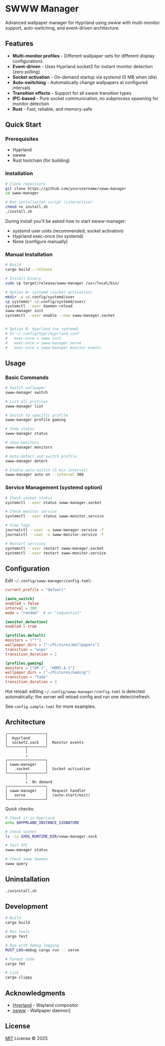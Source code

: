 # SWWW Manager

Advanced wallpaper manager for Hyprland using swww with multi-monitor support, auto-switching, and event-driven architecture.

## Features

- **Multi-monitor profiles** - Different wallpaper sets for different display configurations
- **Event-driven** - Uses Hyprland socket2 for instant monitor detection (zero polling)
- **Socket activation** - On-demand startup via systemd (0 MB when idle)
- **Auto-switching** - Automatically change wallpapers at configured intervals
- **Transition effects** - Support for all swww transition types
- **IPC-based** - Pure socket communication, no subprocess spawning for monitor detection
- **Rust** - Fast, reliable, and memory-safe

## Quick Start

### Prerequisites

- Hyprland
- swww
- Rust toolchain (for building)

### Installation

```bash
# Clone repository
git clone https://github.com/yourusername/swww-manager
cd swww-manager

# Run installation script (interactive)
chmod +x install.sh
./install.sh

```

During install you'll be asked how to start swww-manager:

- systemd user units (recommended; socket activation)
- Hyprland exec-once (no systemd)
- None (configure manually)

### Manual Installation

```bash
# Build
cargo build --release

# Install binary
sudo cp target/release/swww-manager /usr/local/bin/

# Option A: systemd (socket activation)
mkdir -p ~/.config/systemd/user
cp systemd/* ~/.config/systemd/user/
systemctl --user daemon-reload
swww-manager init
systemctl --user enable --now swww-manager.socket


# Option B: Hyprland (no systemd)
# In ~/.config/hypr/hyprland.conf
#   exec-once = swww init
#   exec-once = swww-manager serve
#   exec-once = swww-manager monitor-events
```

## Usage

### Basic Commands

```bash
# Switch wallpaper
swww-manager switch

# List all profiles
swww-manager list

# Switch to specific profile
swww-manager profile gaming

# Show status
swww-manager status

# Show monitors
swww-manager monitors

# Auto-detect and switch profile
swww-manager detect

# Enable auto-switch (5 min interval)
swww-manager auto on --interval 300
```

### Service Management (systemd option)

```bash
# Check socket status
systemctl --user status swww-manager.socket

# Check monitor service
systemctl --user status swww-monitor.service

# View logs
journalctl --user -u swww-manager.service -f
journalctl --user -u swww-monitor.service -f

# Restart services
systemctl --user restart swww-manager.socket
systemctl --user restart swww-monitor.service
```

## Configuration

Edit `~/.config/swww-manager/config.toml`:

```toml
current_profile = "default"

[auto_switch]
enabled = false
interval = 300
mode = "random"  # or "sequential"

[monitor_detection]
enabled = true

[profiles.default]
monitors = ["*"]
wallpaper_dirs = ["~/Pictures/Wallpapers"]
transition = "wipe"
transition_duration = 2

[profiles.gaming]
monitors = ["DP-1", "HDMI-A-1"]
wallpaper_dirs = ["~/Pictures/Gaming"]
transition = "fade"
transition_duration = 3
```

Hot reload: editing `~/.config/swww-manager/config.toml` is detected automatically; the server will reload config and run one detect/refresh.

See `config.sample.toml` for more examples.

## Architecture

```
┌─────────────────┐
│  Hyprland       │
│  socket2.sock   │  Monitor events
└────────┬────────┘
         │
         ↓
┌─────────────────┐
│ swww-manager    │
│   .socket       │  Socket activation
└────────┬────────┘
         │
         ↓  On demand
┌─────────────────┐
│ swww-manager    │  Request handler
│   serve         │  (auto-start/exit)
└─────────────────┘
```

Quick checks:

```bash
# Check if in Hyprland
echo $HYPRLAND_INSTANCE_SIGNATURE

# Check socket
ls -la $XDG_RUNTIME_DIR/swww-manager.sock

# Test IPC
swww-manager status

# Check swww daemon
swww query
```

## Uninstallation

```bash
./uninstall.sh
```

## Development

```bash
# Build
cargo build

# Run tests
cargo test

# Run with debug logging
RUST_LOG=debug cargo run -- serve

# Format code
cargo fmt

# Lint
cargo clippy
```

## Acknowledgments

- [Hyprland](https://github.com/hyprwm/Hyprland) - Wayland compositor
- [swww](https://github.com/Horus645/swww) - Wallpaper daemon]

## License

[MIT](./LICENSE) License © 2025
